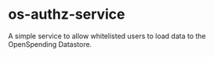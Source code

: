 # os-authz-service
A simple service to allow whitelisted users to load data to the OpenSpending Datastore.
